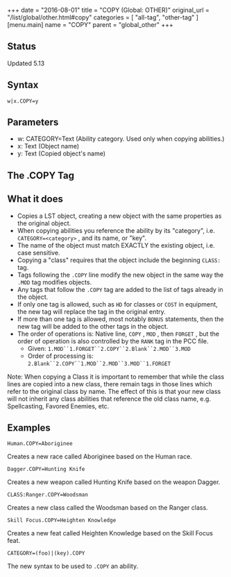 +++
date = "2016-08-01"
title = "COPY (Global: OTHER)"
original_url = "/list/global/other.html#copy"
categories = [ "all-tag", "other-tag" ]
[menu.main]
    name = "COPY"
    parent = "global_other"
+++

## Status

Updated 5.13

## Syntax

`w|x.COPY=y`

## Parameters

-   w: CATEGORY=Text (Ability category. Used only when
    copying abilities.)
-   x: Text (Object name)
-   y: Text (Copied object's name)



The .COPY Tag
-------------

What it does
------------

-   Copies a LST object, creating a new object with the same properties
    as the original object.
-   When copying abilities you reference the ability by its
    "category", i.e. `CATEGORY=<category>` , and its name, or "key".
-   The name of the object must match EXACTLY the existing object, i.e.
    case sensitive.
-   Copying a "class" requires that the object include the beginning
    `CLASS:` tag.
-   Tags following the `.COPY` line modify the new object in the same
    way the `.MOD` tag modifies objects.
-   Any tags that follow the `.COPY` tag are added to the list of tags
    already in the object.
-   If only one tag is allowed, such as `HD` for classes or `COST` in
    equipment, the new tag will replace the tag in the original entry.
-   If more than one tag is allowed, most notably `BONUS` statements,
    then the new tag will be added to the other tags in the object.
-   The order of operations is: Native line, `COPY` , `MOD` , then
    `FORGET` , but the order of operation is also controlled by the
    `RANK` tag in the PCC file.
    -   Given: `1.MOD``1.FORGET``2.COPY``2.Blank``2.MOD``3.MOD`
    -   Order of processing is:
        `2.Blank``2.COPY``1.MOD``2.MOD``3.MOD``1.FORGET`

Note: When copying a Class it is important to remember that while the
class lines are copied into a new class, there remain tags in those
lines which refer to the original class by name. The effect of this is
that your new class will not inherit any class abilities that reference
the old class name, e.g. Spellcasting, Favored Enemies, etc.

Examples
--------

`Human.COPY=Aboriginee`

Creates a new race called Aboriginee based on the Human race.

`Dagger.COPY=Hunting Knife`

Creates a new weapon called Hunting Knife based on the weapon Dagger.

`CLASS:Ranger.COPY=Woodsman`

Creates a new class called the Woodsman based on the Ranger class.

`Skill Focus.COPY=Heighten Knowledge`

Creates a new feat called Heighten Knowledge based on the Skill Focus
feat.

`CATEGORY=(foo)|(key).COPY`

The new syntax to be used to `.COPY` an ability.

